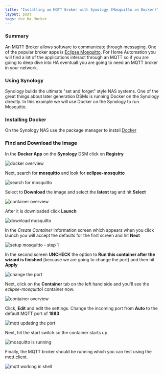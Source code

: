 ```yaml
---
title: "Installing an MQTT Broker with Synology (Mosquitto on Docker)"
layout: post
tags: dev ha docker
---
```


### Summary

An MQTT Broker allows software to communicate through messaging.  One of the popular broker apps is [Eclipse Mosquitto](https://mosquitto.org/).  For Home Automation you will find a lot of the applications interact through an MQTT so if you are going to deep dive into HA eventuall you are going to need an MQTT broker in your network.

### Using Synology

Synology builds the ultimate "set and forget" style NAS systems.  One of the great things about later generation DSMs is running Docker on the Synology directly.  In this example we will use Docker on the Synology to run Mosquitto.

### Installing Docker

On the Synology NAS use the package manager to install [Docker](https://www.docker.com/)

### Find and Download the Image

In the **Docker App** on the **Synology** DSM click on **Registry**

<img class="screenshot" src="https://s3-us-west-2.amazonaws.com/chrisschuld.com/images/mqtt-docker-overview.png" alt="docker overview"/>

Next, search for **mosquitto** and look for **eclipse-mosquitto**

<img class="screenshot" src="https://s3-us-west-2.amazonaws.com/chrisschuld.com/images/mqtt-search-mosquitto.png" alt="search for mosquitto"/>

Select to **Download** the image and select the **latest** tag and hit **Select**

<img class="screenshot" src="https://s3-us-west-2.amazonaws.com/chrisschuld.com/images/mqtt-download-tag.png" alt="container overview"/>

After it is downloaded click **Launch**

<img class="screenshot" src="https://s3-us-west-2.amazonaws.com/chrisschuld.com/images/mqtt-post-download-of-mosquitto.png" alt="download mosquitto"/>

In the *Create Container* information screen which appears when you click launch you will accept the defaults for the first screen and hit **Next**

<img class="screenshot" src="https://s3-us-west-2.amazonaws.com/chrisschuld.com/images/mqtt-mosquitto-setup1.png" alt="setup mosquitto - step 1"/>

In the second screen **UNCHECK** the option to **Run this container after the wizard is finished** (becuase we are going to change the port) and then hit **Apply**

<img class="screenshot" src="https://s3-us-west-2.amazonaws.com/chrisschuld.com/images/mqtt-mosquitto-setup-port.png" alt="change the port"/>

Next, click on the **Container** tab on the left hand side and you'll see the *eclipse-mosquitto1* container now.  

<img class="screenshot" src="https://s3-us-west-2.amazonaws.com/chrisschuld.com/images/mqtt-container.png" alt="container overview"/>

Click, **Edit** and edit the settings.  Change the incoming port from **Auto** to the default MQTT port of **1883**

<img class="screenshot" src="https://s3-us-west-2.amazonaws.com/chrisschuld.com/images/mqtt-update-port.png" alt="mqtt updating the port"/>

Next, hit the start switch so the container starts up.

<img class="screenshot" src="https://s3-us-west-2.amazonaws.com/chrisschuld.com/images/mqtt-mosquitto-running.png" alt="mosquitto is running"/>

Finally, the MQTT broker should be running which you can test using the [mqtt client](https://hivemq.github.io/mqtt-cli/docs/installation/packages.html).

<img class="screenshot" src="https://s3-us-west-2.amazonaws.com/chrisschuld.com/images/mqtt-working.png" alt="mqtt working in shell"/>
